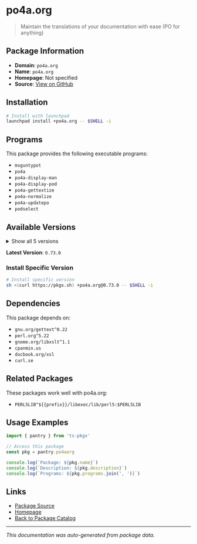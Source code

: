 # po4a.org

> Maintain the translations of your documentation with ease  (PO for anything)

## Package Information

- **Domain**: `po4a.org`
- **Name**: `po4a.org`
- **Homepage**: Not specified
- **Source**: [View on GitHub](https://github.com/pkgxdev/pantry/tree/main/projects/po4a.org/package.yml)

## Installation

```bash
# Install with launchpad
launchpad install +po4a.org -- $SHELL -i
```

## Programs

This package provides the following executable programs:

- `msguntypot`
- `po4a`
- `po4a-display-man`
- `po4a-display-pod`
- `po4a-gettextize`
- `po4a-normalize`
- `po4a-updatepo`
- `podselect`

## Available Versions

<details>
<summary>Show all 5 versions</summary>

- `0.73.0`, `0.72.0`, `0.71.0`, `0.70.0`, `0.69.0`

</details>

**Latest Version**: `0.73.0`

### Install Specific Version

```bash
# Install specific version
sh <(curl https://pkgx.sh) +po4a.org@0.73.0 -- $SHELL -i
```

## Dependencies

This package depends on:

- `gnu.org/gettext^0.22`
- `perl.org^5.22`
- `gnome.org/libxslt^1.1`
- `cpanmin.us`
- `docbook.org/xsl`
- `curl.se`

## Related Packages

These packages work well with po4a.org:

- `PERL5LIB^${{prefix}}/libexec/lib/perl5:$PERL5LIB`

## Usage Examples

```typescript
import { pantry } from 'ts-pkgx'

// Access this package
const pkg = pantry.po4aorg

console.log(`Package: ${pkg.name}`)
console.log(`Description: ${pkg.description}`)
console.log(`Programs: ${pkg.programs.join(', ')}`)
```

## Links

- [Package Source](https://github.com/pkgxdev/pantry/tree/main/projects/po4a.org/package.yml)
- [Homepage](#)
- [Back to Package Catalog](../package-catalog.md)

---

*This documentation was auto-generated from package data.*

